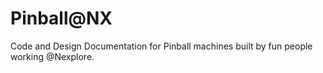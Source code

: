 # Pinball@NX

Code and Design Documentation for Pinball machines built by fun people working @Nexplore.

